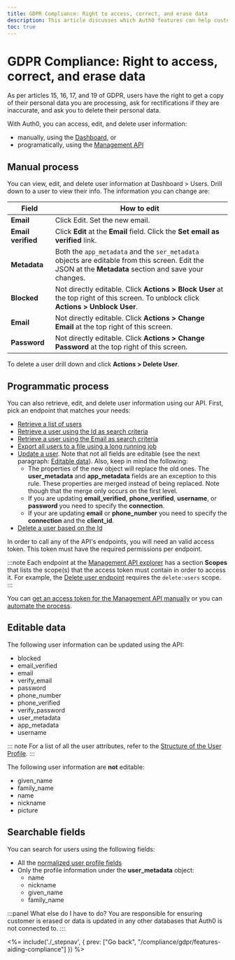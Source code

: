 ```yaml
---
title: GDPR Compliance: Right to access, correct, and erase data
description: This article discusses which Auth0 features can help customers comply with the GDPR requirements on the user's right to access, correct, and erase their personal data
toc: true
---
```

# GDPR Compliance: Right to access, correct, and erase data

As per articles 15, 16, 17, and 19 of GDPR, users have the right to get a copy of their personal data you are processing, ask for rectifications if they are inaccurate, and ask you to delete their personal data. 

With Auth0, you can access, edit, and delete user information:
- manually, using the [Dashboard](${manage_url}/#/users), or
- programatically, using the [Management API](/api/management/v2)

## Manual process

You can view, edit, and delete user information at Dashboard > Users. Drill down to a user to view their info. The information you can change are:

| **Field** | **How to edit**
|-|-|
| **Email** | Click Edit. Set the new email.
| **Email verified** | Click **Edit** at the **Εmail** field. Click the **Set email as verified** link.
| **Metadata** | Both the `app_metadata` and the `ser_metadata` objects are editable from this screen. Edit the JSON at the **Metadata** section and save your changes.
| **Blocked** | Not directly editable. Click **Actions > Block User** at the top right of this screen. To unblock click **Actions > Unblock User**.
| **Email** | Not directly editable. Click **Actions > Change Email** at the top right of this screen.
| **Password** | Not directly editable. Click **Actions > Change Password** at the top right of this screen.

To delete a user drill down and click **Actions > Delete User**.

## Programmatic process

You can also retrieve, edit, and delete user information using our API. First, pick an endpoint that matches your needs:

- [Retrieve a list of users](/users/search#users)
- [Retrieve a user using the Id as search criteria](/users/search#users-by-id)
- [Retrieve a user using the Email as search criteria](/users/search#users-by-email)
- [Export all users to a file using a long running job](/users/search#user-export)
- [Update a user](/api/management/v2#!/Users/patch_users_by_id). Note that not all fields are editable (see the next paragraph: [Editable data](#editable-data)). Also, keep in mind the following:
  - The properties of the new object will replace the old ones. The **user_metadata** and **app_metadata** fields are an exception to this rule. These properties are merged instead of being replaced. Note though that the merge only occurs on the first level.
  - If you are updating **email_verified**, **phone_verified**, **username**, or **password** you need to specify the **connection**.
  - If your are updating **email** or **phone_number** you need to specify the **connection** and the **client_id**.
- [Delete a user based on the Id](/api/management/v2#!/Users/delete_users_by_id)

In order to call any of the API's endpoints, you will need an valid access token. This token must have the required permissions per endpoint.

:::note
Each endpoint at the [Management API explorer](/api/management/v2) has a section **Scopes** that lists the scope(s) that the access token must contain in order to access it. For example, the [Delete user endpoint](/api/management/v2#!/Users/delete_users_by_id) requires the `delete:users` scope.
:::

You can [get an access token for the Management API manually](/api/management/v2/tokens#get-a-token-manually) or you can [automate the process](/api/management/v2/tokens#automate-the-process).

## Editable data

The following user information can be updated using the API:
- blocked
- email_verified
- email
- verify_email
- password
- phone_number
- phone_verified
- verify_password
- user_metadata
- app_metadata
- username	

::: note
For a list of all the user attributes, refer to the [Structure of the User Profile](/user-profile/user-profile-structure).
:::

The following user information are **not** editable:
- given_name
- family_name
- name
- nickname
- picture

## Searchable fields

You can search for users using the following fields:

- All the [normalized user profile fields](/user-profile/normalized/auth0)
- Only the profile information under the **user_metadata** object:
  - name
  - nickname
  - given_name
  - family_name

:::panel What else do I have to do?
You are responsible for ensuring customer is erased or data is updated in any other databases that Auth0 is not connected to.
:::

<%= include('./_stepnav', {
 prev: ["Go back", "/compliance/gdpr/features-aiding-compliance"]
}) %>